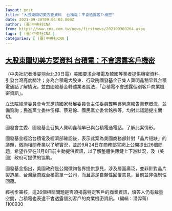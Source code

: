 ```yaml
---
layout: post
title: "大股東關切美方要資料  台積電：不會透露客戶機密"
date: 2021-09-30T09:04:02.000Z
author: (臺)中央社CNA
from: https://www.cna.com.tw/news/firstnews/202109300264.aspx
tags: [ (臺)中央社CNA ]
categories: [ (臺)中央社CNA ]
---
```

<!--1632992642000-->
[大股東關切美方要資料  台積電：不會透露客戶機密](https://www.cna.com.tw/news/firstnews/202109300264.aspx)
------

<div>
<div></div><div><p>（中央社記者潘姿羽台北30日電）美國要求台積電及韓國等業者提供機密資料，引發台灣高度關注；身為台積電大股東、行政院國發基金召集人龔明鑫稍早與台積電通話了解情況，並由國發基金轉述業者說法，「台積電不會透露個別客戶商業機密資訊」。</p><p>立法院經濟委員會今天邀請國家發展委員會主任委員龔明鑫列席報告業務概況，並備質詢；民進黨立委林岱樺、蔡易餘、國民黨立委曾銘宗等，均對此議題提出關切。</p><p>國發會主委、國發基金召集人龔明鑫稍早已與台積電通電話，了解此案情形。</p><p>國發基金經洽台積電及經濟部確認後，表示此案為美國商務部針對「晶片短缺」的議題，徵詢相關產業以了解實況，並於9月24日在商務部官網上公開提出26個問題，希望各界在11月8日前主動提供資訊，以了解整體供應鏈上下游狀況，及（美國）政府可提供的協助。</p><p>國發基金指出，美國政府是公開徵詢各界提供意見，涉及層面廣泛，並非針對晶片製造業、台灣廠商或台積電單一公司，而且這是自願性回覆意見，目前並非強制性回覆。</p><p>經初步審核，這26個相關問題是否須揭露特定客戶的商業資訊，填答人仍有裁量空間，台積電也表達不會透露個別客戶的商業機密資訊。（編輯：潘羿菁）1100930</p></div>
</div>
